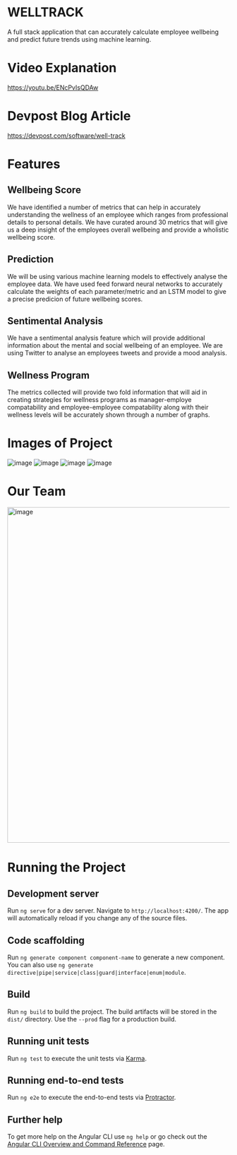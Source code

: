 
# WELLTRACK

A full stack application that can accurately calculate employee wellbeing and predict future trends using machine learning.

# Video Explanation
https://youtu.be/ENcPvIsQDAw

# Devpost Blog Article
https://devpost.com/software/well-track

# Features

## Wellbeing Score
We have identified a number of metrics that can help in accurately understanding the wellness of an employee which ranges from professional details to personal details. We have curated around 30 metrics that will give us a deep insight of the employees overall wellbeing and provide a wholistic wellbeing score.​

## Prediction
We will be using various machine learning models to effectively analyse the employee data. We have used feed forward neural networks to accurately calculate the weights of each parameter/metric and an LSTM model to give a precise predicion of future wellbeing scores.

## Sentimental Analysis
We have a sentimental analysis feature which will provide additional information about the mental and social wellbeing of an employee. We are using Twitter to analyse an employees tweets and provide a mood analysis.

## Wellness Program
The metrics collected will provide two fold information that will aid in creating strategies for wellness programs as manager-employe compatability and employee-employee compatability along with their wellness levels will be accurately shown through a number of graphs.​

# Images of Project
![image](https://user-images.githubusercontent.com/53989824/178523650-df029449-fb24-45bc-b9cb-b039ea1c72a3.png)
![image](https://user-images.githubusercontent.com/53989824/178523742-11f59818-d19e-4444-aa31-e3da75c944e0.png)
![image](https://user-images.githubusercontent.com/53989824/178523680-7c56f4df-0580-4873-99c2-1df2aa70c141.png)
![image](https://user-images.githubusercontent.com/53989824/178523699-9753c8b5-b67d-4941-b70b-29c9bd75bc05.png)

# Our Team
<img width="760" alt="image" src="https://user-images.githubusercontent.com/53989824/178524050-72bc9312-39d7-43d5-b9e8-d331d9ae0b5f.png">

# Running the Project

## Development server

Run `ng serve` for a dev server. Navigate to `http://localhost:4200/`. The app will automatically reload if you change any of the source files.

## Code scaffolding

Run `ng generate component component-name` to generate a new component. You can also use `ng generate directive|pipe|service|class|guard|interface|enum|module`.

## Build

Run `ng build` to build the project. The build artifacts will be stored in the `dist/` directory. Use the `--prod` flag for a production build.

## Running unit tests

Run `ng test` to execute the unit tests via [Karma](https://karma-runner.github.io).

## Running end-to-end tests

Run `ng e2e` to execute the end-to-end tests via [Protractor](http://www.protractortest.org/).

## Further help

To get more help on the Angular CLI use `ng help` or go check out the [Angular CLI Overview and Command Reference](https://angular.io/cli) page.

